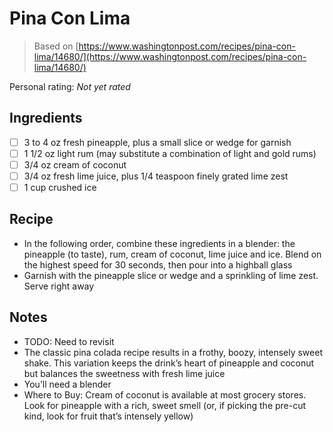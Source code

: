 # Pina Con Lima

> Based on [https://www.washingtonpost.com/recipes/pina-con-lima/14680/](https://www.washingtonpost.com/recipes/pina-con-lima/14680/)

<!-- {cts} rating=0; (User can specify rating on scale of 1-5) -->

Personal rating: *Not yet rated*

<!-- {cte} -->

<!-- {cts} name_image=None; (User can specify image name) -->

<!-- TODO: Capture image -->

<!-- {cte} -->

## Ingredients

- [ ] 3 to 4 oz fresh pineapple, plus a small slice or wedge for garnish
- [ ] 1 1/2 oz light rum (may substitute a combination of light and gold rums)
- [ ] 3/4 oz cream of coconut
- [ ] 3/4 oz fresh lime juice, plus 1/4 teaspoon finely grated lime zest
- [ ] 1 cup crushed ice

## Recipe

- In the following order, combine these ingredients in a blender: the pineapple (to taste), rum, cream of coconut, lime juice and ice. Blend on the highest speed for 30 seconds, then pour into a highball glass
- Garnish with the pineapple slice or wedge and a sprinkling of lime zest. Serve right away

## Notes

- TODO: Need to revisit
- The classic pina colada recipe results in a frothy, boozy, intensely sweet shake. This variation keeps the drink’s heart of pineapple and coconut but balances the sweetness with fresh lime juice
- You’ll need a blender
- Where to Buy: Cream of coconut is available at most grocery stores. Look for pineapple with a rich, sweet smell (or, if picking the pre-cut kind, look for fruit that’s intensely yellow)
